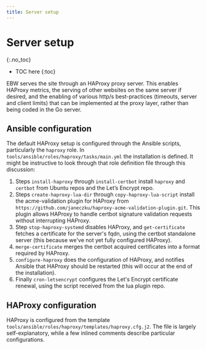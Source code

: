 ```yaml
---
title: Server setup
---
```


# Server setup
{:.no_toc}

* TOC here
{:toc}

EBW serves the site through an HAProxy proxy server. This enables HAProxy metrics, the serving of other websites on the same server if desired, and the enabling of various http/s best-practices (timeouts, server and client limits) that can be implemented at the proxy layer, rather than being coded in the Go server.

## Ansible configuration

The default HAProxy setup is configured through the Ansible scripts, particularly the `haproxy` role. In `tools/ansible/roles/haproxy/tasks/main.yml` the installation is defined. It might be instructive to look through that role definition file through this discussion:

1. Steps `install-haproxy` through `install-certbot` install `haproxy` and `certbot` from Ubuntu repos and the Let’s Encrypt repo.
1. Steps `create-haproxy-lua-dir` through `copy-haproxy-lua-script` install the acme-validation plugin for HAProxy from `https://github.com/janeczku/haproxy-acme-validation-plugin.git`. This plugin allows HAProxy to handle certbot signature validation requests without interrupting HAProxy.
1. Step `stop-haproxy-systemd` disables HAProxy, and `get-certificate` fetches a certificate for the server's fqdn, using the certbot standalone server (this because we've not yet fully configured HAProxy).
1. `merge-certificate` merges the certbot acquired certificates into a format required by HAProxy.
1. `configure-haproxy` does the configuration of HAProxy, and notifies Ansible that HAProxy should be restarted (this will occur at the end of the installation).
1. Finally `cron-letsencrypt` configures the Let's Encrypt certificate renewal, using the script received from the lua plugin repo.

## HAProxy configuration

HAProxy is configured from the template `tools/ansible/roles/haproxy/templates/haproxy.cfg.j2`. The file is largely self-explanatory, while a few inlined comments describe particular configurations.
